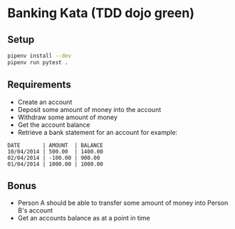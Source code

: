 # Banking Kata (TDD dojo green)

## Setup
```bash
pipenv install --dev
pipenv run pytest .
```

## Requirements
* Create an account
* Deposit some amount of money into the account
* Withdraw some amount of money
* Get the account balance
* Retrieve a bank statement for an account for example:

```
DATE       | AMOUNT  | BALANCE
10/04/2014 | 500.00  | 1400.00
02/04/2014 | -100.00 | 900.00
01/04/2014 | 1000.00 | 1000.00
```

## Bonus
* Person A should be able to transfer some amount of money into Person B's account
* Get an accounts balance as at a point in time
